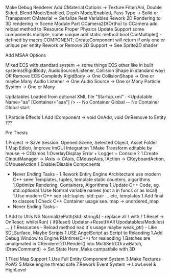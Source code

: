Make Debug Renderer
Add CMaterial Options -> Texture Filter/Ani, Double Sided, Blend Mode/Enabled, Depth Mode/Enabled, Pass Type -> Solid or Transparent
CMaterial -> Serialize Rest Variables
Rework 2D Rendering to 3D rendering -> Scene Module Part CCamera2D(Ortho) to CCamera
add reload method to IResource
Proper Physics Update
Support some components multiple, some unique add static method bool CanMultiple() - defined by macro COMPONENT; CreateComponent will return if only one or unique per entity
Rework or Remove 2D Support -> See Sprite2D shader

Add MSAA Options

Mixed ECS with standard system -> some things ECS other like in built systems(RigidBody, AudioSource/Listener, Collision Shape in standard way)
OR
Remove ECS Completly
RigidBody -> One
CollisionShape -> One or maybe Many
Audio Listener -> One 
Audio Source -> One or Many
Particle System -> One or Many

Updatables Loaded from optional XML file "Startup.xml" : 
<Updatable Name="aa" [Container="aaa"] /> -- No Container Global
<Start Container="aaa" /> -- No Container Global start


1.Particle Effects
1.Add IComponent -> void OnAdd, void OnRemove to Entity ???

Pre Thesis

1.Project -> Save Session: Opened Scene, Selected Object, Asset Folder
1.Map Ediotr, Improve ImGUI Integration
1.Make Transform editable by mouse -> CGizmos
1.OverlayDisplay Error + Logger + Console ?
1.Create CInputManager -> IAxis -> CAxis, CMouseAxis, IAction -> CKeyboardAction, CMouseAction
1.Enable/Disable Components

- Never Ending Tasks -
1.Rework Entiry Engine Architecture use modern C++ seee Templates, tuples, template static counters, algorithms
1.Optimize Rendering, Containers, Algorithms
1.Update C++ Code, eg. std::optional
1.Use Nomral variable names (not a in funcs or as local)
1.Use modern C++ see std::tuples, std::pair ... etc, templates
1.Add final to classes
1.Check C++ Container usage see. map -> unordered_map
- Never Ending Tasks -

1.Add to Utils NS NormalizePath(Std::string&) - replace all \ with /
1.Reset -> OnReset; while(Run) { if(Reset) Updater->Reset()(All Upodatables/Modules) ... }
1.Resources - Reload method nad it`s usage maybe weak_ptr) - Like SDLSurface, Maybe Scripts
1.USE AngelScript as Script to Relaoding
1.Add Debug Window to Engine RUntime(C++) for realaoding
1.Batches are amalgmated in CRenderer2D.Render() into MultiSet(CDrawBatch, IDrawCommand) -> Set State Here ,Make campatibile with 3D

1.Tiled Map Support
1.Use Full Entity Component System
3.Make Textures PoW2
5.Make engine thread safe
7.Rework Event System -> LowLevel & HighLevel